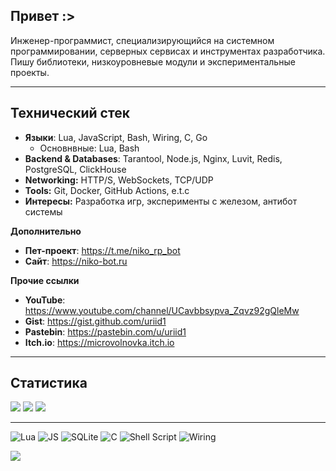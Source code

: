## Привет :>

Инженер-программист, специализирующийся на системном программировании, серверных сервисах и инструментах разработчика. 
Пишу библиотеки, низкоуровневые модули и экспериментальные проекты.

---

## Технический стек

 - **Языки**: Lua, JavaScript, Bash, Wiring, C, Go
   - Основнвные: Lua, Bash 
 - **Backend & Databases**: Tarantool, Node.js, Nginx, Luvit, Redis, PostgreSQL, ClickHouse
 - **Networking:** HTTP/S, WebSockets, TCP/UDP
 - **Tools:** Git, Docker, GitHub Actions, e.t.c
 - **Интересы:** Разработка игр, эксперименты с железом, антибот системы

**Дополнительно**
 
 - **Пет-проект**: https://t.me/niko_rp_bot <br>
 - **Сайт**: https://niko-bot.ru

**Прочие ссылки**

 - **YouTube**: https://www.youtube.com/channel/UCavbbsypva_Zqvz92gQleMw
 - **Gist**: https://gist.github.com/uriid1
 - **Pastebin**: https://pastebin.com/u/uriid1
 - **Itch.io**: https://microvolnovka.itch.io

---

## Статистика

![](https://github-profile-summary-cards.vercel.app/api/cards/profile-details?username=uriid1&theme=2077)
![](http://github-profile-summary-cards.vercel.app/api/cards/stats?username=uriid1&theme=2077)
![](http://github-profile-summary-cards.vercel.app/api/cards/repos-per-language?username=uriid1&theme=2077)

---

![Lua](https://img.shields.io/badge/lua-%232C2D72.svg?style=for-the-badge&logo=lua&logoColor=white)
![JS](https://img.shields.io/badge/JavaScript-567aA0?style=for-the-badge&logo=JavaScript&logoColor=f1dc50)
![SQLite](https://img.shields.io/badge/sqlite-%2307405e.svg?style=for-the-badge&logo=sqlite&logoColor=white)
![C](https://img.shields.io/badge/c-%2300599C.svg?style=for-the-badge&logo=c&logoColor=white)
![Shell Script](https://img.shields.io/badge/shell_script-%23121011.svg?style=for-the-badge&logo=gnu-bash&logoColor=white)
![Wiring](https://img.shields.io/badge/Wiring-%23121011.svg?style=for-the-badge&logo=arduino&logoColor=teal)

![](https://komarev.com/ghpvc/?username=uriid1)
<!---
uriid1/uriid1 is a ✨ special ✨ repository because its `README.md` (this file) appears on your GitHub profile.
You can click the Preview link to take a look at your changes.
--->
